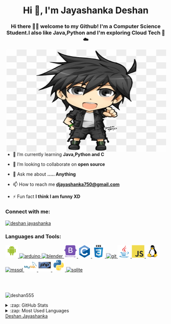 <h1 align="center">Hi 👋, I'm Jayashanka Deshan</h1>

<h3 align="center">Hi there 👋🏾 welcome to my Github! I'm a Computer Science Student.I also like Java,Python and I'm exploring Cloud Tech 🐍 ☁️</h3>

<img align="right" alt="GIF" src="https://github.com/Deshan555/Deshan555/blob/main/q.jpg?raw=true" width="500" height="320" />

- 🌱 I’m currently learning **Java,Python and C**

- 👯 I’m looking to collaborate on **open source**

- 💬 Ask me about **..... Anything**

- 📫 How to reach me **djayashanka750@gmail.com**

- ⚡ Fun fact **I think I am funny XD**

<h3 align="left">Connect with me:</h3>
<p align="left">

<a href="https://fb.com/deshan jayashanka" target="blank"><img align="center" src="https://raw.githubusercontent.com/rahuldkjain/github-profile-readme-generator/master/src/images/icons/Social/facebook.svg" alt="deshan jayashanka" height="30" width="40" /></a>
</p>

<h3 align="left">Languages and Tools:</h3>
<p align="left"> <a href="https://developer.android.com" target="_blank" rel="noreferrer"> <img src="https://raw.githubusercontent.com/devicons/devicon/master/icons/android/android-original-wordmark.svg" alt="android" width="40" height="40"/> </a> <a href="https://www.arduino.cc/" target="_blank" rel="noreferrer"> <img src="https://cdn.worldvectorlogo.com/logos/arduino-1.svg" alt="arduino" width="40" height="40"/> </a> <a href="https://www.blender.org/" target="_blank" rel="noreferrer"> <img src="https://download.blender.org/branding/community/blender_community_badge_white.svg" alt="blender" width="40" height="40"/> </a> <a href="https://getbootstrap.com" target="_blank" rel="noreferrer"> <img src="https://raw.githubusercontent.com/devicons/devicon/master/icons/bootstrap/bootstrap-plain-wordmark.svg" alt="bootstrap" width="40" height="40"/> </a> <a href="https://www.cprogramming.com/" target="_blank" rel="noreferrer"> <img src="https://raw.githubusercontent.com/devicons/devicon/master/icons/c/c-original.svg" alt="c" width="40" height="40"/> </a> <a href="https://www.w3schools.com/css/" target="_blank" rel="noreferrer"> <img src="https://raw.githubusercontent.com/devicons/devicon/master/icons/css3/css3-original-wordmark.svg" alt="css3" width="40" height="40"/> </a> <a href="https://git-scm.com/" target="_blank" rel="noreferrer"> <img src="https://www.vectorlogo.zone/logos/git-scm/git-scm-icon.svg" alt="git" width="40" height="40"/> </a> <a href="https://www.java.com" target="_blank" rel="noreferrer"> <img src="https://raw.githubusercontent.com/devicons/devicon/master/icons/java/java-original.svg" alt="java" width="40" height="40"/> </a> <a href="https://developer.mozilla.org/en-US/docs/Web/JavaScript" target="_blank" rel="noreferrer"> <img src="https://raw.githubusercontent.com/devicons/devicon/master/icons/javascript/javascript-original.svg" alt="javascript" width="40" height="40"/> </a> <a href="https://www.linux.org/" target="_blank" rel="noreferrer"> <img src="https://raw.githubusercontent.com/devicons/devicon/master/icons/linux/linux-original.svg" alt="linux" width="40" height="40"/> </a> <a href="https://www.microsoft.com/en-us/sql-server" target="_blank" rel="noreferrer"> <img src="https://www.svgrepo.com/show/303229/microsoft-sql-server-logo.svg" alt="mssql" width="40" height="40"/> </a> <a href="https://www.mysql.com/" target="_blank" rel="noreferrer"> <img src="https://raw.githubusercontent.com/devicons/devicon/master/icons/mysql/mysql-original-wordmark.svg" alt="mysql" width="40" height="40"/> </a> <a href="https://www.php.net" target="_blank" rel="noreferrer"> <img src="https://raw.githubusercontent.com/devicons/devicon/master/icons/php/php-original.svg" alt="php" width="40" height="40"/> </a> <a href="https://www.python.org" target="_blank" rel="noreferrer"> <img src="https://raw.githubusercontent.com/devicons/devicon/master/icons/python/python-original.svg" alt="python" width="40" height="40"/> </a> <a href="https://www.sqlite.org/" target="_blank" rel="noreferrer"> <img src="https://www.vectorlogo.zone/logos/sqlite/sqlite-icon.svg" alt="sqlite" width="40" height="40"/> </a> </p>

<br><br><p><img align="center" src="https://github-readme-streak-stats.herokuapp.com/?user=deshan555&" alt="deshan555" /></p>

<details>
  <summary>:zap: GitHub Stats</summary>

  <img align="left" alt="DJ's GitHub Stats" src="https://github-readme-stats.vercel.app/api?username=deshan555&show_icons=true&hide_border=true" />

</details>

<details>
  <summary>:zap: Most Used Languages</summary>

<img align="left" alt="DJ's GitHub Top Languages" src="https://github-readme-stats.vercel.app/api/top-langs/?username=deshan555" />

</details>

<div class="badge-base LI-profile-badge" data-locale="en_US" data-size="medium" data-theme="dark" data-type="VERTICAL" data-vanity="deshan-jayashanka-213359233" data-version="v1"><a class="badge-base__link LI-simple-link" href="https://lk.linkedin.com/in/deshan-jayashanka-213359233?trk=profile-badge">Deshan Jayashanka</a></div>
              


